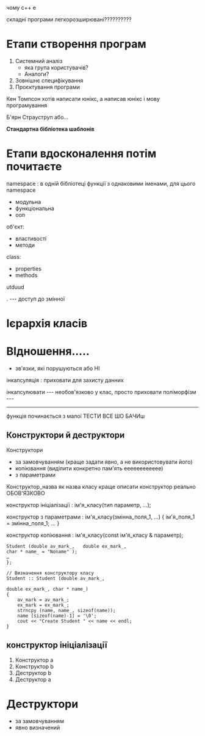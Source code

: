 чому с++ e

складні програми легкорозширювані??????????

# Етапи створення програм

1. Системний аналіз
	- яка група користувачів?
	- Аналоги?
2. Зовнішнє специфікування
3. Проєктування програми

Кен Томпсон хотів написати юнікс, а написав юнікс і мову програмування

Б'ярн Страуструп
або...

**Стандартна бібліотека шаблонів**

# Етапи вдосконалення потім почитаєте

namespace
: в одній бібліотеці функції з однаковими іменами, для цього namespace

- модульна
- функціональна
- ооп

об'єкт:
- властивості
- методи

class:
- properties
- methods

utduud

. --- доступ до змінної

# Ієрархія класів

# ВІдношення.....

- зв'язки, які порушуються або НІ

інкапсуляція
: приховати для захисту данних

інкапсулювати --- необов'язково у клас, просто приховати
поліморфізм ---

---

функція починається з малої
ТЕСТИ ВСЕ ШО БАЧИш

Конструктори й деструктори
---

Конструктори

- за замовчуванням (краще задати явно, а не використовувати його)
- копіювання (виділити конкретно пам'ять ееееееееееее)
- з параметрами

Конструктор_назва як назва класу
краще описати конструктор реально ОБОВ'ЯЗКОВО

конструктор ініціалізації
: ім'я_класу(тип параметр, ...);

конструктор з параметрами
: ім'я_класу(змінна_поля_1, ...) { ім'я_поля_1 = змінна_поля_1; ... }

конструктор копіювання
: ім'я_класу(const ім'я_класу & параметр);

```
Student (double av_mark_,   double ex_mark_,
char * name_ = "Noname" );
…
};

// Визначення конструктору класу
Student :: Student (double av_mark_,

double ex_mark_, char * name_)
{
	av_mark = av_mark_;
	ex_mark = ex_mark_;
	strncpy (name, name_, sizeof(name));
	name [sizeof(name)-1] = '\0';
	cout << "Create Student " << name << endl;
}
```

## конструктор ініціалізації

1. Конструктор a
2. Конструктор b
3. Деструктор b
4. Деструктор a

# Деструктори

- за замовчуванням
- явно визначений
